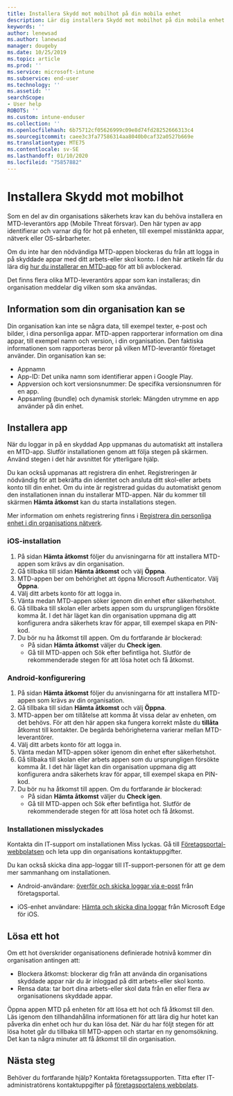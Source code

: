 ```yaml
---
title: Installera Skydd mot mobilhot på din mobila enhet
description: Lär dig installera Skydd mot mobilhot på din mobila enhet.
keywords: ''
author: lenewsad
ms.author: lanewsad
manager: dougeby
ms.date: 10/25/2019
ms.topic: article
ms.prod: ''
ms.service: microsoft-intune
ms.subservice: end-user
ms.technology: ''
ms.assetid: ''
searchScope:
- User help
ROBOTS: ''
ms.custom: intune-enduser
ms.collection: ''
ms.openlocfilehash: 6b75712cf05626999c09e8d74fd28252666313c4
ms.sourcegitcommit: caee3c3fa77586314aa8040b0caf32a0527b669e
ms.translationtype: MTE75
ms.contentlocale: sv-SE
ms.lasthandoff: 01/10/2020
ms.locfileid: "75857882"
---
```

# <a name="install-mobile-threat-defense"></a>Installera Skydd mot mobilhot   

Som en del av din organisations säkerhets krav kan du behöva installera en MTD-leverantörs app (Mobile Threat försvar). Den här typen av app identifierar och varnar dig för hot på enheten, till exempel misstänkta appar, nätverk eller OS-sårbarheter.  

Om du inte har den nödvändiga MTD-appen blockeras du från att logga in på skyddade appar med ditt arbets-eller skol konto. I den här artikeln får du lära dig [hur du installerar en MTD-app](set-up-mobile-threat-defense.md#install-app) för att bli avblockerad.  

Det finns flera olika MTD-leverantörs appar som kan installeras; din organisation meddelar dig vilken som ska användas. 


## <a name="information-your-organization-can-see"></a>Information som din organisation kan se   

Din organisation kan inte se några data, till exempel texter, e-post och bilder, i dina personliga appar. MTD-appen rapporterar information om dina appar, till exempel namn och version, i din organisation. Den faktiska informationen som rapporteras beror på vilken MTD-leverantör företaget använder. Din organisation kan se:   

* Appnamn  
* App-ID: Det unika namn som identifierar appen i Google Play.  
* Appversion och kort versionsnummer: De specifika versionsnumren för en app.  
* Appsamling (bundle) och dynamisk storlek: Mängden utrymme en app använder på din enhet. 


## <a name="install-app"></a>Installera app    
När du loggar in på en skyddad App uppmanas du automatiskt att installera en MTD-app. Slutför installationen genom att följa stegen på skärmen. Använd stegen i det här avsnittet för ytterligare hjälp.  
 
Du kan också uppmanas att registrera din enhet. Registreringen är nödvändig för att bekräfta din identitet och ansluta ditt skol-eller arbets konto till din enhet. Om du inte är registrerad guidas du automatiskt genom den installationen innan du installerar MTD-appen. När du kommer till skärmen **Hämta åtkomst** kan du starta installations stegen.  

Mer information om enhets registrering finns i [Registrera din personliga enhet i din organisations nätverk](https://docs.microsoft.com/azure/active-directory/user-help/user-help-register-device-on-network).  

### <a name="ios-setup"></a>iOS-installation  

1. På sidan **Hämta åtkomst** följer du anvisningarna för att installera MTD-appen som krävs av din organisation.   
2. Gå tillbaka till sidan **Hämta åtkomst** och välj **Öppna**.  
3. MTD-appen ber om behörighet att öppna Microsoft Authenticator. Välj **Öppna**. 
4. Välj ditt arbets konto för att logga in. 
5. Vänta medan MTD-appen söker igenom din enhet efter säkerhetshot. 
6. Gå tillbaka till skolan eller arbets appen som du ursprungligen försökte komma åt. I det här läget kan din organisation uppmana dig att konfigurera andra säkerhets krav för appar, till exempel skapa en PIN-kod.   
7. Du bör nu ha åtkomst till appen. Om du fortfarande är blockerad:  
    * På sidan **Hämta åtkomst** väljer du **Check igen**.  
    * Gå till MTD-appen och Sök efter befintliga hot. Slutför de rekommenderade stegen för att lösa hotet och få åtkomst.    

### <a name="android-setup"></a>Android-konfigurering 

1. På sidan **Hämta åtkomst** följer du anvisningarna för att installera MTD-appen som krävs av din organisation.  
2. Gå tillbaka till sidan **Hämta åtkomst** och välj **Öppna**.  
3. MTD-appen ber om tillåtelse att komma åt vissa delar av enheten, om det behövs. För att den här appen ska fungera korrekt måste du **tillåta** åtkomst till kontakter. De begärda behörigheterna varierar mellan MTD-leverantörer.  
4. Välj ditt arbets konto för att logga in.  
5. Vänta medan MTD-appen söker igenom din enhet efter säkerhetshot.  
6. Gå tillbaka till skolan eller arbets appen som du ursprungligen försökte komma åt. I det här läget kan din organisation uppmana dig att konfigurera andra säkerhets krav för appar, till exempel skapa en PIN-kod.  
7. Du bör nu ha åtkomst till appen. Om du fortfarande är blockerad:  
    * På sidan **Hämta åtkomst** väljer du **Check igen**.  
    * Gå till MTD-appen och Sök efter befintliga hot. Slutför de rekommenderade stegen för att lösa hotet och få åtkomst.  

### <a name="installation-failed"></a>Installationen misslyckades  

Kontakta din IT-support om installationen Miss lyckas. Gå till [Företagsportal-webbplatsen](https://go.microsoft.com/fwlink/?linkid=2010980) och leta upp din organisations kontaktuppgifter.  

Du kan också skicka dina app-loggar till IT-support-personen för att ge dem mer sammanhang om installationen.  
* Android-användare: [överför och skicka loggar via e-post](https://docs.microsoft.com/intune-user-help/send-logs-to-your-it-admin-by-email-android) från företagsportal.   

* iOS-enhet användare: [Hämta och skicka dina loggar](https://docs.microsoft.com/intune/apps/manage-microsoft-edge#use-microsoft-edge-on-ios-to-access-managed-app-logs) från Microsoft Edge för iOS.  

## <a name="resolve-a-threat"></a>Lösa ett hot  
Om ett hot överskrider organisationens definierade hotnivå kommer din organisation antingen att:  
   
* Blockera åtkomst: blockerar dig från att använda din organisations skyddade appar när du är inloggad på ditt arbets-eller skol konto.  
* Rensa data: tar bort dina arbets-eller skol data från en eller flera av organisationens skyddade appar.  

Öppna appen MTD på enheten för att lösa ett hot och få åtkomst till den. Läs igenom den tillhandahållna informationen för att lära dig hur hotet kan påverka din enhet och hur du kan lösa det. När du har följt stegen för att lösa hotet går du tillbaka till MTD-appen och startar en ny genomsökning. Det kan ta några minuter att få åtkomst till din organisation.  

## <a name="next-steps"></a>Nästa steg  

Behöver du fortfarande hjälp? Kontakta företagssupporten. Titta efter IT-administratörens kontaktuppgifter på [företagsportalens webbplats](https://go.microsoft.com/fwlink/?linkid=2010980).

